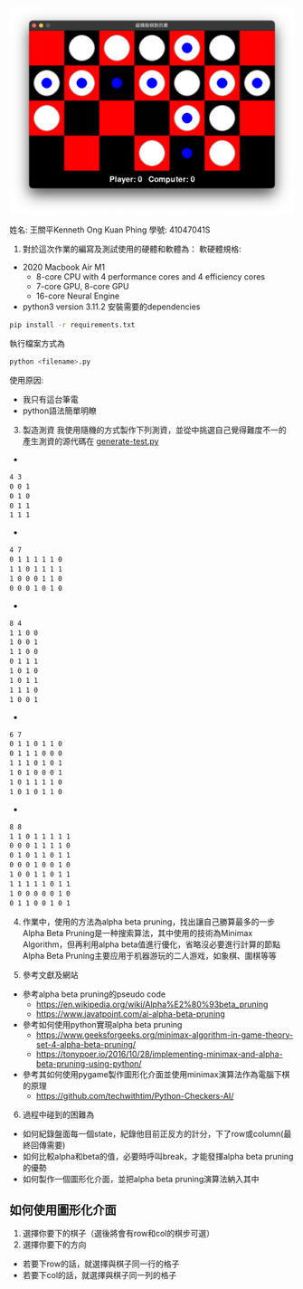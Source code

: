 ![demo.png](demo.png)

姓名: 王關平Kenneth Ong Kuan Phing 學號: 41047041S
1. 對於這次作業的編寫及測試使用的硬體和軟體為：
軟硬體規格:
- 2020 Macbook Air M1 
  - 8-core CPU with 4 perform­ance cores and 4 efficiency cores
  - 7-core GPU, 8-core GPU
  - 16-core Neural Engine
- python3 version 3.11.2
安裝需要的dependencies
```bash
pip install -r requirements.txt
```
執行檔案方式為
```bash
python <filename>.py
```

使用原因:
- 我只有這台筆電
- python語法簡單明瞭

3. 製造測資
我使用隨機的方式製作下列測資，並從中挑選自己覺得難度不一的
產生測資的源代碼在 [generate-test.py](generate-test.py)
  -
```bash
4 3
0 0 1 
0 1 0 
0 1 1 
1 1 1 
```
  -
```bash
4 7
0 1 1 1 1 1 0 
1 1 0 1 1 1 1 
1 0 0 0 1 1 0 
0 0 0 1 0 1 0 
```
  -
```bash
8 4
1 1 0 0 
1 0 0 1 
1 1 0 0 
0 1 1 1 
1 0 1 0 
1 0 1 1 
1 1 1 0 
1 0 0 1 
```
  -
```bash
6 7
0 1 1 0 1 1 0 
0 1 1 1 0 0 0 
1 1 1 0 1 0 1 
1 0 1 0 0 0 1 
1 0 1 1 1 1 0 
1 0 1 0 1 1 0 
```
  -
```bash
8 8
1 1 0 1 1 1 1 1 
0 0 0 1 1 1 1 0 
0 1 0 1 1 0 1 1 
0 0 0 1 0 0 1 0 
1 0 0 1 1 0 1 1 
1 1 1 1 1 0 1 1 
1 0 0 0 0 0 1 0 
0 1 1 0 0 1 0 1 
```

4. 作業中，使用的方法為alpha beta pruning，找出讓自己勝算最多的一步
Alpha Beta Pruning是一种搜索算法，其中使用的技術為Minimax Algorithm，但再利用alpha beta值進行優化，省略沒必要進行計算的節點
Alpha Beta Pruning主要应用于机器游玩的二人游戏，如象棋、圍棋等等

5. 參考文獻及網站
  - 參考alpha beta pruning的pseudo code
    - https://en.wikipedia.org/wiki/Alpha%E2%80%93beta_pruning 
    - https://www.javatpoint.com/ai-alpha-beta-pruning
  - 參考如何使用python實現alpha beta pruning
    - https://www.geeksforgeeks.org/minimax-algorithm-in-game-theory-set-4-alpha-beta-pruning/
    - https://tonypoer.io/2016/10/28/implementing-minimax-and-alpha-beta-pruning-using-python/
  - 參考其如何使用pygame製作圖形化介面並使用minimax演算法作為電腦下棋的原理
    - https://github.com/techwithtim/Python-Checkers-AI/

6. 過程中碰到的困難為
- 如何紀錄盤面每一個state，紀錄他目前正反方的計分，下了row或column(最終回傳需要)
- 如何比較alpha和beta的值，必要時呼叫break，才能發揮alpha beta pruning的優勢
- 如何製作一個圖形化介面，並把alpha beta pruning演算法納入其中

## 如何使用圖形化介面
1. 選擇你要下的棋子（選後將會有row和col的棋步可選）
2. 選擇你要下的方向
  -  若要下row的話，就選擇與棋子同一行的格子
  -  若要下col的話，就選擇與棋子同一列的格子
